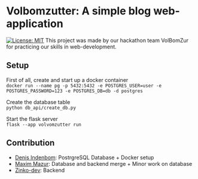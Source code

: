 # Volbomzutter: A simple blog web-application
[![License: MIT](https://img.shields.io/badge/License-MIT-yellow.svg)](https://opensource.org/licenses/MIT)
This project was made by our hackathon team VolBomZur for practicing our skills in web-development.

## Setup
First of all, create and start up a docker container  
`docker run --name pg -p 5432:5432 -e POSTGRES_USER=user -e POSTGRES_PASSWORD=123 -e POSTGRES_DB=db -d postgres`  

Create the database table  
`python db_api/create_db.py`

Start the flask server  
`flask --app volvomzutter run`

## Contribution
- [Denis Indenbom](https://github.com/denisindenbom): PostrgreSQL Database + Docker setup
- [Maxim Mazur](https://github.com/martosinc): Database and backend merge + Minor work on database
- [Zinko-dev](https://github.com/zinko-dev): Backend
